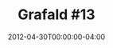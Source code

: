 ---
title: "Grafald #13"
type: "image"
date: 2012-04-30T00:00:00-04:00
draft: false
categories: ["Projects"]
image_path: "../img/2012/13.png"
alt_text: ""
is_subpage: true
---